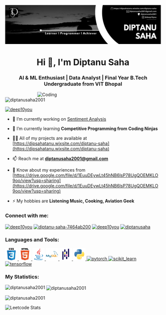 <div align = "center"> <img src="https://github.com/diptanusaha2001/diptanusaha2001/blob/main/banner.jpeg"></div>
<h1 align="center">Hi 👋, I'm Diptanu Saha</h1>
<h3 align="center">AI & ML Enthusiast | Data Analyst | Final Year B.Tech Undergraduate from VIT Bhopal</h3>
<img align = "right" alt = "Coding" width = "400" src = "https://cdn.dribble.com/users/1162077/screenshots/3848914/programmer.gif">

<p align="left"> <img src="https://komarev.com/ghpvc/?username=diptanusaha2001&label=Profile%20views&color=0e75b6&style=flat" alt="diptanusaha2001" /> </p>

<p align="left"> <a href="https://twitter.com/deep10you" target="blank"><img src="https://img.shields.io/twitter/follow/deep10you?logo=twitter&style=for-the-badge" alt="deep10you" /></a> </p>

- 🔭 I’m currently working on [Sentiment Analysis](https://github.com/diptanusaha2001/Sentiment-Analysis-Project)

- 🌱 I’m currently learning **Competitive Programming from Coding Ninjas**

- 👨‍💻 All of my projects are available at [https://dipsahatanu.wixsite.com/diptanu-saha](https://dipsahatanu.wixsite.com/diptanu-saha)

- 📫 Reach me at **diptanusaha2001@gmail.com**

- 📄 Know about my experiences from [https://drive.google.com/file/d/1EuuDEywLt45hNB6lsP78UgQOEMKLO9oo/view?usp=sharing](https://drive.google.com/file/d/1EuuDEywLt45hNB6lsP78UgQOEMKLO9oo/view?usp=sharing)

- ⚡ My hobbies are **Listening Music, Cooking, Aviation Geek**

<h3 align="left">Connect with me:</h3>
<p align="left">
<a href="https://twitter.com/deep10you" target="blank"><img align="center" src="https://raw.githubusercontent.com/rahuldkjain/github-profile-readme-generator/master/src/images/icons/Social/twitter.svg" alt="deep10you" height="30" width="40" /></a>
<a href="https://linkedin.com/in/diptanu-saha-7464ab200" target="blank"><img align="center" src="https://raw.githubusercontent.com/rahuldkjain/github-profile-readme-generator/master/src/images/icons/Social/linked-in-alt.svg" alt="diptanu-saha-7464ab200" height="30" width="40" /></a>
<a href="https://instagram.com/deep10you" target="blank"><img align="center" src="https://raw.githubusercontent.com/rahuldkjain/github-profile-readme-generator/master/src/images/icons/Social/instagram.svg" alt="deep10you" height="30" width="40" /></a>
<a href="https://www.leetcode.com/diptanusaha" target="blank"><img align="center" src="https://raw.githubusercontent.com/rahuldkjain/github-profile-readme-generator/master/src/images/icons/Social/leet-code.svg" alt="diptanusaha" height="30" width="40" /></a>
</p>

<h3 align="left">Languages and Tools:</h3>
<p align="left"> <a href="https://www.w3schools.com/css/" target="_blank" rel="noreferrer"> <img src="https://raw.githubusercontent.com/devicons/devicon/master/icons/css3/css3-original-wordmark.svg" alt="css3" width="40" height="40"/> </a> <a href="https://www.w3.org/html/" target="_blank" rel="noreferrer"> <img src="https://raw.githubusercontent.com/devicons/devicon/master/icons/html5/html5-original-wordmark.svg" alt="html5" width="40" height="40"/> </a> <a href="https://www.java.com" target="_blank" rel="noreferrer"> <img src="https://raw.githubusercontent.com/devicons/devicon/master/icons/java/java-original.svg" alt="java" width="40" height="40"/> </a> <a href="https://www.mysql.com/" target="_blank" rel="noreferrer"> <img src="https://raw.githubusercontent.com/devicons/devicon/master/icons/mysql/mysql-original-wordmark.svg" alt="mysql" width="40" height="40"/> </a> <a href="https://pandas.pydata.org/" target="_blank" rel="noreferrer"> <img src="https://raw.githubusercontent.com/devicons/devicon/2ae2a900d2f041da66e950e4d48052658d850630/icons/pandas/pandas-original.svg" alt="pandas" width="40" height="40"/> </a> <a href="https://www.python.org" target="_blank" rel="noreferrer"> <img src="https://raw.githubusercontent.com/devicons/devicon/master/icons/python/python-original.svg" alt="python" width="40" height="40"/> </a> <a href="https://pytorch.org/" target="_blank" rel="noreferrer"> <img src="https://www.vectorlogo.zone/logos/pytorch/pytorch-icon.svg" alt="pytorch" width="40" height="40"/> </a> <a href="https://scikit-learn.org/" target="_blank" rel="noreferrer"> <img src="https://upload.wikimedia.org/wikipedia/commons/0/05/Scikit_learn_logo_small.svg" alt="scikit_learn" width="40" height="40"/> </a> <a href="https://www.tensorflow.org" target="_blank" rel="noreferrer"> <img src="https://www.vectorlogo.zone/logos/tensorflow/tensorflow-icon.svg" alt="tensorflow" width="40" height="40"/> </a> </p>

<h3 align="left">My Statistics:</h3>
<p><img align="left" src="https://github-readme-stats.vercel.app/api/top-langs?username=diptanusaha2001&show_icons=true&locale=en&layout=compact" alt="diptanusaha2001" /></p>

<p>&nbsp;<img align="center" src="https://github-readme-stats.vercel.app/api?username=diptanusaha2001&show_icons=true&locale=en" alt="diptanusaha2001" /></p>

<p><img align="center" src="https://github-readme-streak-stats.herokuapp.com/?user=diptanusaha2001&" alt="diptanusaha2001" /></p>

![Leetcode Stats](https://leetcard.jacoblin.cool/diptanusaha?theme=wtf)
